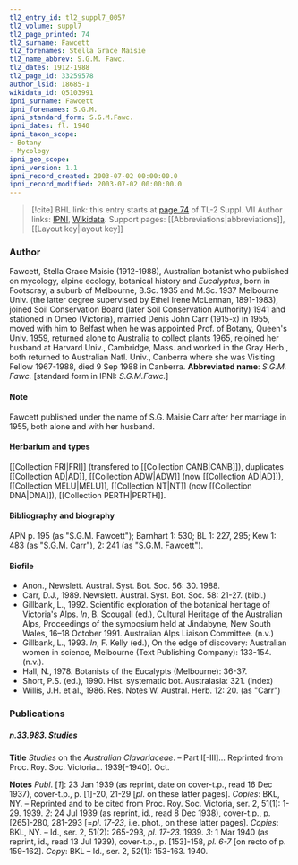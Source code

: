 ```yaml
---
tl2_entry_id: tl2_suppl7_0057
tl2_volume: suppl7
tl2_page_printed: 74
tl2_surname: Fawcett
tl2_forenames: Stella Grace Maisie
tl2_name_abbrev: S.G.M. Fawc.
tl2_dates: 1912-1988
tl2_page_id: 33259578
author_lsid: 18685-1
wikidata_id: Q5103991
ipni_surname: Fawcett
ipni_forenames: S.G.M.
ipni_standard_form: S.G.M.Fawc.
ipni_dates: fl. 1940
ipni_taxon_scope: 
- Botany
- Mycology
ipni_geo_scope: 
ipni_version: 1.1
ipni_record_created: 2003-07-02 00:00:00.0
ipni_record_modified: 2003-07-02 00:00:00.0
---
```


> [!cite] BHL link: this entry starts at [page 74](https://www.biodiversitylibrary.org/page/33259578) of TL-2 Suppl. VII
> Author links: [IPNI](https://www.ipni.org/a/18685-1), [Wikidata](https://www.wikidata.org/wiki/Q5103991). Support pages: [[Abbreviations|abbreviations]], [[Layout key|layout key]]

### Author

Fawcett, Stella Grace Maisie (1912-1988), Australian botanist who published on mycology, alpine ecology, botanical history and *Eucalyptus*, born in Footscray, a suburb of Melbourne, B.Sc. 1935 and M.Sc. 1937 Melbourne Univ. (the latter degree supervised by Ethel Irene McLennan, 1891-1983), joined Soil Conservation Board (later Soil Conservation Authority) 1941 and stationed in Omeo (Victoria), married Denis John Carr (1915-x) in 1955, moved with him to Belfast when he was appointed Prof. of Botany, Queen's Univ. 1959, returned alone to Australia to collect plants 1965, rejoined her husband at Harvard Univ., Cambridge, Mass. and worked in the Gray Herb., both returned to Australian Natl. Univ., Canberra where she was Visiting Fellow 1967-1988, died 9 Sep 1988 in Canberra. 
**Abbreviated name**: *S.G.M. Fawc.* \[standard form in IPNI: *S.G.M.Fawc.*\]

#### Note

Fawcett published under the name of S.G. Maisie Carr after her marriage in 1955, both alone and with her husband.

#### Herbarium and types

[[Collection FRI|FRI]] (transfered to [[Collection CANB|CANB]]), duplicates [[Collection AD|AD]], [[Collection ADW|ADW]] (now [[Collection AD|AD]]), [[Collection MELU|MELU]], [[Collection NT|NT]] (now [[Collection DNA|DNA]]), [[Collection PERTH|PERTH]].

#### Bibliography and biography

APN p. 195 (as "S.G.M. Fawcett"); Barnhart 1: 530; BL 1: 227, 295; Kew 1: 483 (as "S.G.M. Carr"), 2: 241 (as "S.G.M. Fawcett").

#### Biofile

- Anon., Newslett. Austral. Syst. Bot. Soc. 56: 30. 1988.
- Carr, D.J., 1989. Newslett. Austral. Syst. Bot. Soc. 58: 21-27. (bibl.)
- Gillbank, L., 1992. Scientific exploration of the botanical heritage of Victoria's Alps. *In*, B. Scougall (ed.), Cultural Heritage of the Australian Alps, Proceedings of the symposium held at Jindabyne, New South Wales, 16–18 October 1991. Australian Alps Liaison Committee. (n.v.)
- Gillbank, L., 1993. *In*, F. Kelly (ed.), On the edge of discovery: Australian women in science, Melbourne (Text Publishing Company): 133-154. (n.v.).
- Hall, N., 1978. Botanists of the Eucalypts (Melbourne): 36-37.
- Short, P.S. (ed.), 1990. Hist. systematic bot. Australasia: 321. (index)
- Willis, J.H. et al., 1986. Res. Notes W. Austral. Herb. 12: 20. (as "Carr")

### Publications

##### n.33.983. Studies

**Title**
*Studies* on the *Australian Clavariaceae*. – Part I\[-III\]... Reprinted from Proc. Roy. Soc. Victoria... 1939\[-1940\]. Oct.

**Notes**
*Publ*. \[*1*\]: 23 Jan 1939 (as reprint, date on cover-t.p., read 16 Dec 1937), cover-t.p., p. \[1\]-20, 21-29 \[*pl*. on these latter pages\]. *Copies*: BKL, NY. – Reprinted and to be cited from Proc. Roy. Soc. Victoria, ser. 2, 51(1): 1-29. 1939.
*2*: 24 Jul 1939 (as reprint, id., read 8 Dec 1938), cover-t.p., p. \[265\]-280, 281-293 \[=*pl*.
*17-23*, i.e. phot., on these latter pages\]. *Copies*: BKL, NY. – Id., ser. 2, 51(2): 265-293, *pl. 17-23.* 1939.
*3*: 1 Mar 1940 (as reprint, id., read 13 Jul 1939), cover-t.p., p. \[153\]-158, *pl. 6-7* \[on recto of p. 159-162\]. *Copy*: BKL – Id., ser. 2, 52(1): 153-163. 1940.

